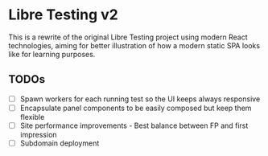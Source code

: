 # Libre Testing v2

This is a rewrite of the original Libre Testing project using modern React technologies, aiming for better illustration of how a modern static SPA looks like for learning purposes.

## TODOs

- [ ] Spawn workers for each running test so the UI keeps always responsive
- [ ] Encapsulate panel components to be easily composed but keep them flexible
- [ ] Site performance improvements - Best balance between FP and first impression
- [ ] Subdomain deployment
